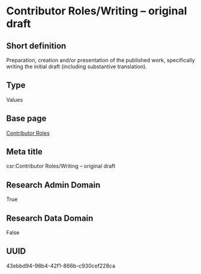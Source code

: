 # Contributor Roles/Writing – original draft
## Short definition
Preparation, creation and/or presentation of the published work, specifically writing the initial draft (including substantive translation).
## Type
Values
## Base page
[Contributor Roles](../../Picklists/Contributor%20Roles.md)
## Meta title
csr:Contributor Roles/Writing – original draft
## Research Admin Domain
True
## Research Data Domain
False
## UUID
43ebbd94-98b4-42f1-866b-c930cef228ca
